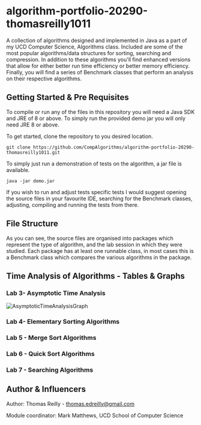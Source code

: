 # algorithm-portfolio-20290-thomasreilly1011
A collection of algorithms designed and implemented in Java as a part of my UCD Computer Science, Algorithms class. Included are some of the most popular algorithms/data structures for sorting, searching and compression. In addition to these algorithms you'll find enhanced versions that allow for either better run time efficiency or better memory efficiency. Finally, you will find a series of Benchmark classes that perform an analysis on their respective algorithms. 

## Getting Started & Pre Requisites
To compile or run any of the files in this repository you will need a Java SDK and JRE of 8 or above.
To simply run the provided demo jar you will only need JRE 8 or above. 

To get started, clone the repository to you desired location.
```
git clone https://github.com/CompAlgorithms/algorithm-portfolio-20290-thomasreilly1011.git
```
To simply just run a demonstration of tests on the algorithm, a jar file is available.
 ```
 java -jar demo.jar
 ```
If you wish to run and adjust tests specific tests I would suggest opening the source files in your favourite IDE, searching for the Benchmark classes, adjusting, compiling and running the tests from there.

## File Structure
As you can see, the source files are organised into packages which represent the type of algorithm, and the lab session in which they were studied. Each package has at least one runnable class, in most cases this is a Benchmark class which compares the various algorithms in the package.

## Time Analysis of Algorithms - Tables & Graphs
### Lab 3- Asymptotic Time Analysis
![AsymptoticTimeAnalysisGraph](https://https://github.com/CompAlgorithms/algorithm-portfolio-20290-thomasreilly1011/Analysis-Figures/asymptotic-time-analysis.png)
### Lab 4- Elementary Sorting Algorithms
### Lab 5 - Merge Sort Algorithms
### Lab 6 - Quick Sort Algorithms
### Lab 7 - Searching Algorithms


## Author & Influencers
Author: Thomas Reilly - thomas.edreilly@gmail.com 

Module coordinator: Mark Matthews, UCD School of Computer Science
